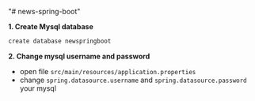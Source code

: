 "# news-spring-boot"

**1. Create Mysql database**
```bash
create database newspringboot
```

**2. Change mysql username and password**
- open file ```src/main/resources/application.properties```
- change `spring.datasource.username` and `spring.datasource.password` your mysql
